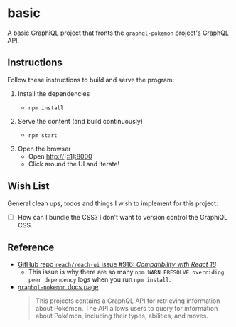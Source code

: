 # basic

A basic GraphiQL project that fronts the `graphql-pokemon` project's GraphQL API.


## Instructions

Follow these instructions to build and serve the program:

1. Install the dependencies
    * ```shell
      npm install
      ```
2. Serve the content (and build continuously)
    * ```shell
      npm start
      ```
3. Open the browser
    * Open <http://[::1]:8000>
    * Click around the UI and iterate!


## Wish List

General clean ups, todos and things I wish to implement for this project:

* [ ] How can I bundle the CSS? I don't want to version control the GraphiQL CSS. 


## Reference

* [GitHub repo `reach/reach-ui` issue #916: *Compatibility with React 18*](https://github.com/reach/reach-ui/issues/916)
  * This issue is why there are so many `npm WARN ERESOLVE overriding peer dependency` logs when you run `npm install`.
* [`graphql-pokemon` docs page](https://graphql-pokemon.js.org/introduction/welcome)
  > This projects contains a GraphQL API for retrieving information about Pokémon. The API allows users to query for information about Pokémon, including their types, abilities, and moves.
